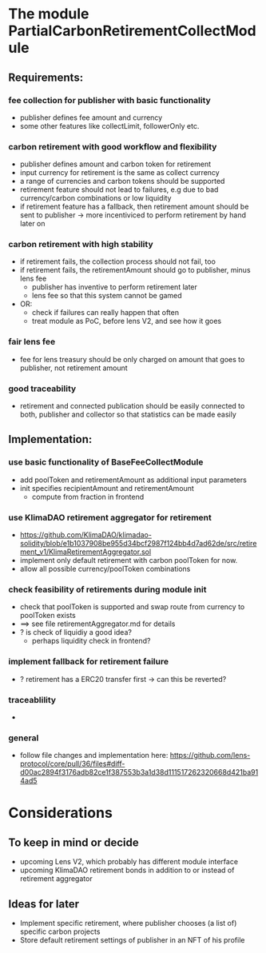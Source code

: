 
# The module PartialCarbonRetirementCollectModule

## Requirements:

### fee collection for publisher with basic functionality
- publisher defines fee amount and currency
- some other features like collectLimit, followerOnly etc.

### carbon retirement with good workflow and flexibility
- publisher defines amount and carbon token for retirement
- input currency for retirement is the same as collect currency
- a range of currencies and carbon tokens should be supported
- retirement feature should not lead to failures, e.g due to bad currency/carbon combinations or low liquidity
- if retirement feature has a fallback, then retirement amount should be sent to publisher -> more incentiviced to perform retirement by hand later on

### carbon retirement with high stability
- if retirement fails, the collection process should not fail, too
- if retirement fails, the retirementAmount should go to publisher, minus lens fee
  - publisher has inventive to perform retirement later
  - lens fee so that this system cannot be gamed
- OR: 
  - check if failures can really happen that often
  - treat module as PoC, before lens V2, and see how it goes    

### fair lens fee
- fee for lens treasury should be only charged on amount that goes to publisher, not retirement amount

### good traceability
- retirement and connected publication should be easily connected to both, publisher and collector so that statistics can be made easily


## Implementation:

### use basic functionality of BaseFeeCollectModule
- add poolToken and retirementAmount as additional input parameters
- init specifies recipientAmount and retirementAmount
  - compute from fraction in frontend

### use KlimaDAO retirement aggregator for retirement 
- https://github.com/KlimaDAO/klimadao-solidity/blob/e1b1037908be955d34bcf2987f124bb4d7ad62de/src/retirement_v1/KlimaRetirementAggregator.sol
- implement only default retirement with carbon poolToken for now. 
- allow all possible currency/poolToken combinations

### check feasibility of retirements during module init
- check that poolToken is supported and swap route from currency to poolToken exists
- ==> see file retirementAggregator.md for details
- ? is check of liquidiy a good idea?
  - perhaps liquidity check in frontend?



### implement fallback for retirement failure
- ? retirement has a ERC20 transfer first -> can this be reverted?

### traceablility
-

### general 
- follow file changes and implementation here: https://github.com/lens-protocol/core/pull/36/files#diff-d00ac2894f3176adb82ce1f387553b3a1d38d111517262320668d421ba914ad5



# Considerations
## To keep in mind or decide
- upcoming Lens V2, which probably has different module interface
- upcoming KlimaDAO retirement bonds in addition to or instead of retirement aggregator
## Ideas for later
- Implement specific retirement, where publisher chooses (a list of) specific carbon projects
- Store default retirement settings of publisher in an NFT of his profile